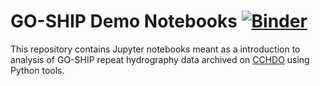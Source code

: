 # GO-SHIP Demo Notebooks [![Binder](https://mybinder.org/badge_logo.svg)](https://mybinder.org/v2/gh/<USERNAME>/<REPOSITORY>/main)

This repository contains Jupyter notebooks meant as a introduction to analysis of GO-SHIP repeat hydrography data archived on [CCHDO](https://cchdo.ucsd.edu) using Python tools.


